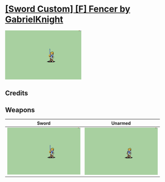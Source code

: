 # [\[Sword Custom\] \[F\] Fencer by GabrielKnight](./)

<img src="./1.%20Sword/Sword_000.png" alt="[Sword Custom] [F] Fencer by GabrielKnight standing" />

## Credits



## Weapons


|Sword |Unarmed |
|  :---: | :---: |
| <img alt="Sword animation" src="./1.%20Sword/Sword.gif" /> | <img alt="Unarmed animation" src="./8.%20Unarmed/Unarmed.gif" /> |
